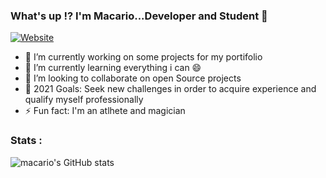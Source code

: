 ### What's up !? I'm Macario...Developer and Student 👋

[![Website](https://img.shields.io/website?label=My_LinkedIn&style=for-the-badge&url=https%3A%2F%2Fcodestackr.com)](https://www.linkedin.com/in/matheusmacario26/)

- 🔭 I’m currently working on some projects for my portifolio
- 🌱 I’m currently learning everything i can 😄
- 👯 I’m looking to collaborate on open Source projects
- 🥅 2021 Goals: Seek new challenges in order to acquire experience and qualify myself professionally
- ⚡ Fun fact: I'm an atlhete and magician 

### Stats :

![macario's GitHub stats](https://github-readme-stats.vercel.app/api?username=matheusmacario&show_icons=true&theme=dark)







